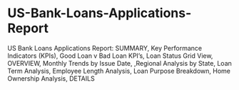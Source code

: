 # US-Bank-Loans-Applications-Report
US Bank Loans Applications Report: SUMMARY, Key Performance Indicators (KPIs), Good Loan v Bad Loan KPI’s, Loan Status Grid View, OVERVIEW, Monthly Trends by Issue Date, ,Regional Analysis by State, Loan Term Analysis, Employee Length Analysis, Loan Purpose Breakdown, Home Ownership Analysis, DETAILS
